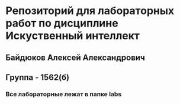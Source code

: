 # Репозиторий для лабораторных работ по дисциплине **Искуственный интеллект**

## Байдюков Алексей Александрович
## Группа - 1562(б)

### Все лабораторные лежат в папке labs

